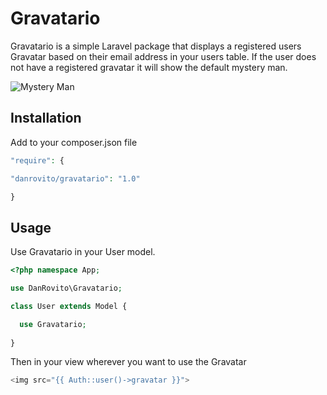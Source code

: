 # Gravatario

Gravatario is a simple Laravel package that displays a registered users Gravatar based on their email address in your users table.  If the user does not have a registered gravatar it will show the default mystery man.

![Mystery Man](https://secure.gravatar.com/avatar/6e600a1f5823cf4a7f267b709dc530a5?d=mm)

## Installation

Add to your composer.json file

```php
"require": {

"danrovito/gravatario": "1.0"

}
```

## Usage

Use Gravatario in your User model.

```php
<?php namespace App;

use DanRovito\Gravatario;

class User extends Model {

  use Gravatario;
  
}
```

Then in your view wherever you want to use the Gravatar

```php
<img src="{{ Auth::user()->gravatar }}">
```
